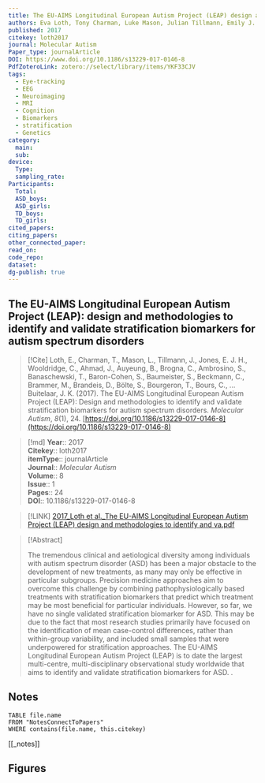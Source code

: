 ```yaml
---
title: The EU-AIMS Longitudinal European Autism Project (LEAP) design and methodologies to identify and validate stratification biomarkers for autism spectrum disorders
authors: Eva Loth, Tony Charman, Luke Mason, Julian Tillmann, Emily J. H. Jones, Caroline Wooldridge, Jumana Ahmad, Bonnie Auyeung, Claudia Brogna, Sara Ambrosino, Tobias Banaschewski, Simon Baron-Cohen, Sarah Baumeister, Christian Beckmann, Michael Brammer, Daniel Brandeis, Sven Bölte, Thomas Bourgeron, Carsten Bours, Yvette de Bruijn, Bhismadev Chakrabarti, Daisy Crawley, Ineke Cornelissen, Flavio Dell’ Acqua, Guillaume Dumas, Sarah Durston, Christine Ecker, Jessica Faulkner, Vincent Frouin, Pilar Garces, David Goyard, Hannah Hayward, Lindsay M. Ham, Joerg Hipp, Rosemary J. Holt, Mark H. Johnson, Johan Isaksson, Prantik Kundu, Meng-Chuan Lai, Xavier Liogier D’ardhuy, Michael V. Lombardo, David J. Lythgoe, René Mandl, Andreas Meyer-Lindenberg, Carolin Moessnang, Nico Mueller, Laurence O’Dwyer, Marianne Oldehinkel, Bob Oranje, Gahan Pandina, Antonio M. Persico, Amber N. V. Ruigrok, Barbara Ruggeri, Jessica Sabet, Roberto Sacco, Antonia San José Cáceres, Emily Simonoff, Roberto Toro, Heike Tost, Jack Waldman, Steve C. R. Williams, Marcel P. Zwiers, Will Spooren, Declan G. M. Murphy, Jan K. Buitelaar
published: 2017
citekey: loth2017
journal: Molecular Autism
Paper_type: journalArticle
DOI: https://www.doi.org/10.1186/s13229-017-0146-8
PdfZoteroLink: zotero://select/library/items/YKF33CJV
tags:
  - Eye-tracking
  - EEG
  - Neuroimaging
  - MRI
  - Cognition
  - Biomarkers
  - stratification
  - Genetics
category:
  main: 
  sub: 
device:
  Type: 
  sampling_rate: 
Participants:
  Total: 
  ASD_boys: 
  ASD_girls: 
  TD_boys: 
  TD_girls: 
cited_papers: 
citing_papers: 
other_connected_paper: 
read_on: 
code_repo: 
dataset: 
dg-publish: true
---
```


## The EU-AIMS Longitudinal European Autism Project (LEAP): design and methodologies to identify and validate stratification biomarkers for autism spectrum disorders

> [!Cite]
> Loth, E., Charman, T., Mason, L., Tillmann, J., Jones, E. J. H., Wooldridge, C., Ahmad, J., Auyeung, B., Brogna, C., Ambrosino, S., Banaschewski, T., Baron-Cohen, S., Baumeister, S., Beckmann, C., Brammer, M., Brandeis, D., Bölte, S., Bourgeron, T., Bours, C., … Buitelaar, J. K. (2017). The EU-AIMS Longitudinal European Autism Project (LEAP): Design and methodologies to identify and validate stratification biomarkers for autism spectrum disorders. _Molecular Autism_, _8_(1), 24. [https://doi.org/10.1186/s13229-017-0146-8](https://doi.org/10.1186/s13229-017-0146-8)


>[!md]
> **Year**:: 2017   
> **Citekey**:: loth2017  
> **itemType**:: journalArticle  
> **Journal**:: *Molecular Autism*  
> **Volume**:: 8  
> **Issue**:: 1   
> **Pages**:: 24  
> **DOI**:: 10.1186/s13229-017-0146-8    

> [!LINK] 
> [2017_Loth et al._The EU-AIMS Longitudinal European Autism Project (LEAP) design and methodologies to identify and va.pdf](zotero://select/library/items/E6XT44AL)

> [!Abstract]
>
> The tremendous clinical and aetiological diversity among individuals with autism spectrum disorder (ASD) has been a major obstacle to the development of new treatments, as many may only be effective in particular subgroups. Precision medicine approaches aim to overcome this challenge by combining pathophysiologically based treatments with stratification biomarkers that predict which treatment may be most beneficial for particular individuals. However, so far, we have no single validated stratification biomarker for ASD. This may be due to the fact that most research studies primarily have focused on the identification of mean case-control differences, rather than within-group variability, and included small samples that were underpowered for stratification approaches. The EU-AIMS Longitudinal European Autism Project (LEAP) is to date the largest multi-centre, multi-disciplinary observational study worldwide that aims to identify and validate stratification biomarkers for ASD.
>.
> 


## Notes

```dataview 
TABLE file.name 
FROM "NotesConnectToPapers" 
WHERE contains(file.name, this.citekey)
```

[[_notes]]

## Figures


